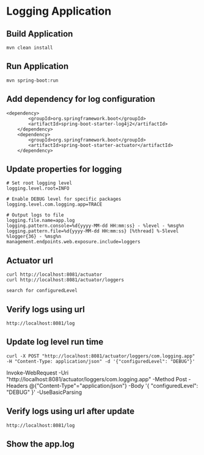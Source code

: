 # Logging Application

## Build Application
    mvn clean install

## Run Application

    mvn spring-boot:run

## Add dependency for log configuration

    <dependency>
			<groupId>org.springframework.boot</groupId>
			<artifactId>spring-boot-starter-log4j2</artifactId>
		</dependency>
		<dependency>
			<groupId>org.springframework.boot</groupId>
			<artifactId>spring-boot-starter-actuator</artifactId>
		</dependency>

## Update properties for logging

    # Set root logging level
    logging.level.root=INFO
    
    # Enable DEBUG level for specific packages
    logging.level.com.logging.app=TRACE
    
    # Output logs to file
    logging.file.name=app.log
    logging.pattern.console=%d{yyyy-MM-dd HH:mm:ss} - %level - %msg%n
    logging.pattern.file=%d{yyyy-MM-dd HH:mm:ss} [%thread] %-5level %logger{36} - %msg%n
    management.endpoints.web.exposure.include=loggers

## Actuator url
    curl http://localhost:8081/actuator
    curl http://localhost:8081/actuator/loggers
    
    search for configuredLevel

## Verify logs using url
    http://localhost:8081/log

## Update log level run time

    curl -X POST "http://localhost:8081/actuator/loggers/com.logging.app" -H "Content-Type: application/json" -d '{"configuredLevel": "DEBUG"}'

Invoke-WebRequest -Uri "http://localhost:8081/actuator/loggers/com.logging.app" -Method Post -Headers @{"Content-Type"="application/json"} -Body '{ "configuredLevel": "DEBUG" }' -UseBasicParsing


## Verify logs using url after update

    http://localhost:8081/log

## Show the app.log
